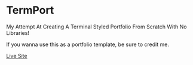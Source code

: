# TermPort
My Attempt At Creating A Terminal Styled Portfolio From Scratch With No Libraries!

If you wanna use this as a portfolio template, be sure to credit me.

[Live Site](https://sx-9.github.io/term-port/)